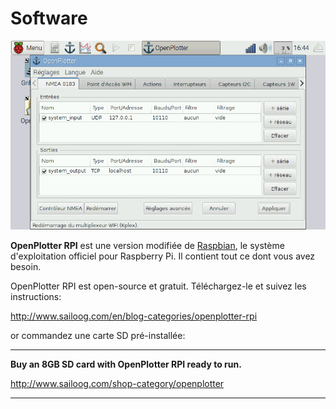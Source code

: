 # Software

![](openplotter_rpi.png)

**OpenPlotter RPI** est une version modifiée de [Raspbian](https://www.raspbian.org/), le système d'exploitation officiel pour Raspberry Pi. Il contient tout ce dont vous avez besoin. 

OpenPlotter RPI est open-source et gratuit. Téléchargez-le et suivez les instructions:

http://www.sailoog.com/en/blog-categories/openplotter-rpi


or commandez une carte SD pré-installée:

---

**Buy an 8GB SD card with OpenPlotter RPI ready to run.**

http://www.sailoog.com/shop-category/openplotter

---